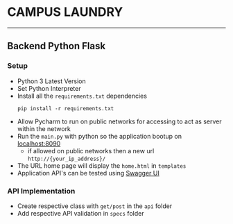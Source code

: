 # CAMPUS LAUNDRY
<hr/>

## Backend Python Flask

### Setup

 - Python 3 Latest Version
 - Set Python Interpreter
 - Install all the `requirements.txt` dependencies
    ```commandline 
    pip install -r requirements.txt
    ```
 - Allow Pycharm to run on public networks for accessing to act as server within the network
 - Run the `main.py` with python so the application bootup on [localhost:8090](http://localhost:8090)
   - if allowed on public networks then a new url `http://{your_ip_address}/`
 - The URL home page will display the `home.html` in `templates`
 - Application API's can be tested using [Swagger UI](http://localhost:8090/campus-laundary/ui/)

### API Implementation

 - Create respective class with `get/post` in the `api` folder 
 - Add respective API validation in `specs` folder
